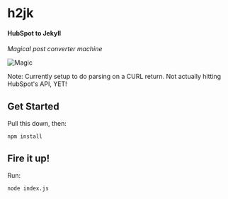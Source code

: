 # h2jk

#### HubSpot to Jekyll
_Magical post converter machine_

![Magic](https://media.giphy.com/media/12NUbkX6p4xOO4/giphy.gif)

Note: Currently setup to do parsing on a CURL return. Not actually hitting HubSpot's API, YET!


## Get Started

Pull this down, then:

```
npm install
```

## Fire it up!

Run:

```
node index.js
```
